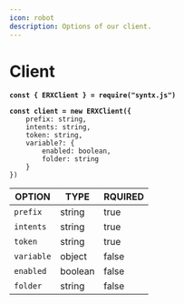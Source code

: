 ```yaml
---
icon: robot
description: Options of our client.
---
```


# Client

<pre class="language-javascript"><code class="lang-javascript"><strong>const { ERXClient } = require("syntx.js")
</strong><strong>
</strong><strong>const client = new ERXClient({
</strong>    prefix: string,
    intents: string,
    token: string,
    variable?: {
        enabled: boolean,
        folder: string
    }
})
</code></pre>

| OPTION     | TYPE    | RQUIRED |
| ---------- | ------- | ------- |
| `prefix`   | string  | true    |
| `intents`  | string  | true    |
| `token`    | string  | true    |
| `variable` | object  | false   |
| `enabled`  | boolean | false   |
| `folder`   | string  | false   |
